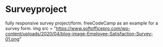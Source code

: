 # Surveyproject
fully responsive survey project/form. freeCodeCamp as an example for a survey form.
img src = "https://www.softofficepro.com/wp-content/uploads/2020/04/blog-image-Employee-Satisfaction-Survey-01.png"
